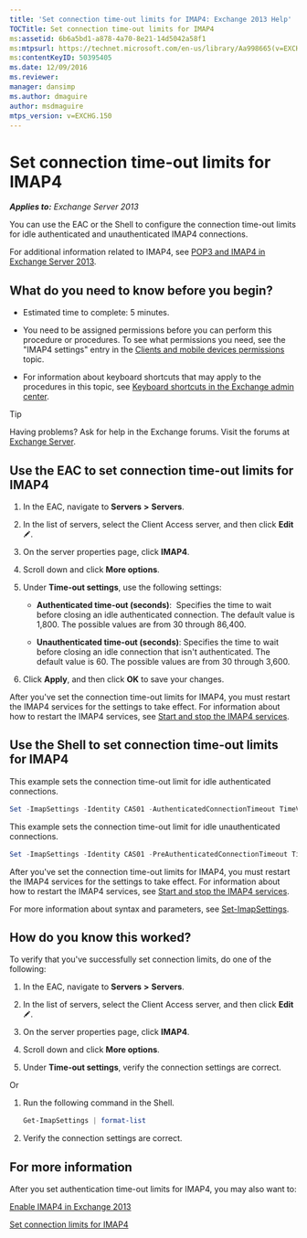 ```yaml
---
title: 'Set connection time-out limits for IMAP4: Exchange 2013 Help'
TOCTitle: Set connection time-out limits for IMAP4
ms:assetid: 6b6a5bd1-a878-4a70-8e21-14d5042a58f1
ms:mtpsurl: https://technet.microsoft.com/en-us/library/Aa998665(v=EXCHG.150)
ms:contentKeyID: 50395405
ms.date: 12/09/2016
ms.reviewer: 
manager: dansimp
ms.author: dmaguire
author: msdmaguire
mtps_version: v=EXCHG.150
---
```


# Set connection time-out limits for IMAP4

_**Applies to:** Exchange Server 2013_

You can use the EAC or the Shell to configure the connection time-out limits for idle authenticated and unauthenticated IMAP4 connections.

For additional information related to IMAP4, see [POP3 and IMAP4 in Exchange Server 2013](pop3-and-imap4-in-exchange-server-2013-exchange-2013-help.md).

## What do you need to know before you begin?

  - Estimated time to complete: 5 minutes.

  - You need to be assigned permissions before you can perform this procedure or procedures. To see what permissions you need, see the "IMAP4 settings" entry in the [Clients and mobile devices permissions](clients-and-mobile-devices-permissions-exchange-2013-help.md) topic.

  - For information about keyboard shortcuts that may apply to the procedures in this topic, see [Keyboard shortcuts in the Exchange admin center](keyboard-shortcuts-in-the-exchange-admin-center-2013-help.md).

> [!TIP]
> Having problems? Ask for help in the Exchange forums. Visit the forums at [Exchange Server](https://go.microsoft.com/fwlink/p/?linkid=60612).

## Use the EAC to set connection time-out limits for IMAP4

1. In the EAC, navigate to **Servers** **\>** **Servers**.

2. In the list of servers, select the Client Access server, and then click **Edit** ![Edit icon](images/JJ218640.6f53ccb2-1f13-4c02-bea0-30690e6ea71d(EXCHG.150).gif "Edit icon").

3. On the server properties page, click **IMAP4**.

4. Scroll down and click **More options**.

5. Under **Time-out settings**, use the following settings:

      - **Authenticated time-out (seconds)**:  Specifies the time to wait before closing an idle authenticated connection. The default value is 1,800. The possible values are from 30 through 86,400.

      - **Unauthenticated time-out (seconds)**: Specifies the time to wait before closing an idle connection that isn't authenticated. The default value is 60. The possible values are from 30 through 3,600.

6. Click **Apply**, and then click **OK** to save your changes.

After you've set the connection time-out limits for IMAP4, you must restart the IMAP4 services for the settings to take effect. For information about how to restart the IMAP4 services, see [Start and stop the IMAP4 services](start-and-stop-the-imap4-services-exchange-2013-help.md).

## Use the Shell to set connection time-out limits for IMAP4

This example sets the connection time-out limit for idle authenticated connections.

```powershell
Set -ImapSettings -Identity CAS01 -AuthenticatedConnectionTimeout TimeValue
```

This example sets the connection time-out limit for idle unauthenticated connections.

```powershell
Set -ImapSettings -Identity CAS01 -PreAuthenticatedConnectionTimeout TimeValue
```

After you've set the connection time-out limits for IMAP4, you must restart the IMAP4 services for the settings to take effect. For information about how to restart the IMAP4 services, see [Start and stop the IMAP4 services](start-and-stop-the-imap4-services-exchange-2013-help.md).

For more information about syntax and parameters, see [Set-ImapSettings](https://technet.microsoft.com/en-us/library/aa998252\(v=exchg.150\)).

## How do you know this worked?

To verify that you've successfully set connection limits, do one of the following:

1. In the EAC, navigate to **Servers** **\>** **Servers**.

2. In the list of servers, select the Client Access server, and then click **Edit** ![Edit icon](images/JJ218640.6f53ccb2-1f13-4c02-bea0-30690e6ea71d(EXCHG.150).gif "Edit icon").

3. On the server properties page, click **IMAP4**.

4. Scroll down and click **More options**.

5. Under **Time-out settings**, verify the connection settings are correct.

Or

1. Run the following command in the Shell.

    ```powershell
    Get-ImapSettings | format-list
    ```

2. Verify the connection settings are correct.

## For more information

After you set authentication time-out limits for IMAP4, you may also want to:

[Enable IMAP4 in Exchange 2013](enable-imap4-in-exchange-2013-exchange-2013-help.md)

[Set connection limits for IMAP4](set-connection-limits-for-imap4-exchange-2013-help.md)
